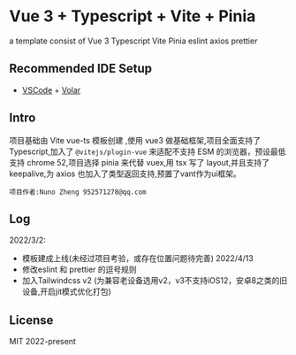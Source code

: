# Vue 3 + Typescript + Vite + Pinia

a template consist of Vue 3 Typescript Vite Pinia eslint axios prettier

## Recommended IDE Setup

- [VSCode](https://code.visualstudio.com/) + [Volar](https://marketplace.visualstudio.com/items?itemName=johnsoncodehk.volar)

## Intro

项目基础由 Vite vue-ts 模板创建 ,使用 vue3 做基础框架,项目全面支持了 Typescript,加入了 `@vitejs/plugin-vue` 来适配不支持 ESM 的浏览器，预设最低支持 chrome 52,项目选择 pinia 来代替 vuex,用 tsx 写了 layout,并且支持了 keepalive,为 axios 也加入了类型返回支持,预置了vant作为ui框架。

`项目作者:Nuno Zheng 952571278@qq.com`

## Log

2022/3/2: 
- 模板建成上线(未经过项目考验，或存在位置问题待完善)
2022/4/13
- 修改eslint 和 prettier 的逗号规则
- 加入Tailwindcss v2 
(为兼容老设备选用v2，v3不支持iOS12，安卓8之类的旧设备,开启jit模式优化打包)

## License

MIT 2022-present

